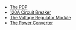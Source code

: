 * [The PDP](PDP/pdp.md)
* [120A Circuit Breaker](PDP/120a_circuit_breaker.md)
* [The Voltage Regulator Module](PDP/the_voltage_regulator_module.md)
* [The Power Converter](PDP/the_power_converter.md)